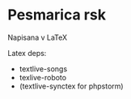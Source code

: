 # Pesmarica rsk

Napisana v LaTeX



Latex deps:
* textlive-songs
* texlive-roboto
* (textlive-synctex for phpstorm) 